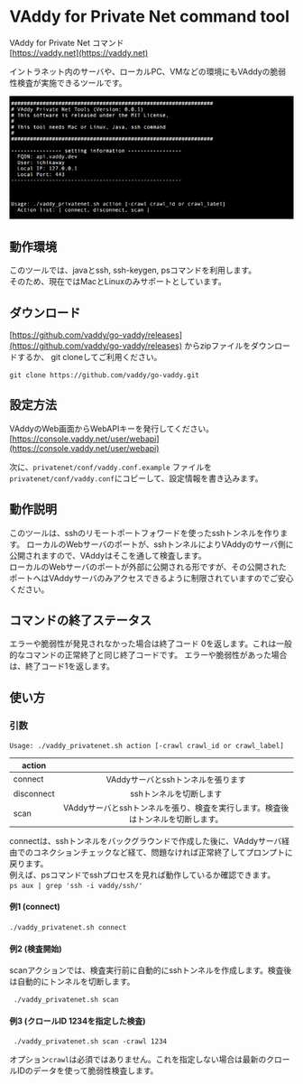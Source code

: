 
VAddy for Private Net command tool
======================================

VAddy for Private Net コマンド  
[https://vaddy.net](https://vaddy.net)

イントラネット内のサーバや、ローカルPC、VMなどの環境にもVAddyの脆弱性検査が実施できるツールです。


![screen](../images/screen.png "screen")



## 動作環境

このツールでは、javaとssh, ssh-keygen, psコマンドを利用します。  
そのため、現在ではMacとLinuxのみサポートとしています。



## ダウンロード

[https://github.com/vaddy/go-vaddy/releases](https://github.com/vaddy/go-vaddy/releases)
からzipファイルをダウンロードするか、
git cloneしてご利用ください。 

    git clone https://github.com/vaddy/go-vaddy.git

## 設定方法

VAddyのWeb画面からWebAPIキーを発行してください。  
[https://console.vaddy.net/user/webapi](https://console.vaddy.net/user/webapi)  

次に、`privatenet/conf/vaddy.conf.example` ファイルを`privatenet/conf/vaddy.conf`にコピーして、設定情報を書き込みます。



## 動作説明

このツールは、sshのリモートポートフォワードを使ったsshトンネルを作ります。
ローカルのWebサーバのポートが、sshトンネルによりVAddyのサーバ側に公開されますので、VAddyはそこを通して検査します。  
ローカルのWebサーバのポートが外部に公開される形ですが、その公開されたポートへはVAddyサーバのみアクセスできるように制限されていますのでご安心ください。

## コマンドの終了ステータス

エラーや脆弱性が発見されなかった場合は終了コード 0を返します。これは一般的なコマンドの正常終了と同じ終了コードです。
エラーや脆弱性があった場合は、終了コード1を返します。


## 使い方 

### 引数

    Usage: ./vaddy_privatenet.sh action [-crawl crawl_id or crawl_label]   


| action        |                                                           | 
| ------------- |:---------------------------------------------------------:| 
| connect       | VAddyサーバとsshトンネルを張ります                                       |
| disconnect    | sshトンネルを切断します                                                 |
| scan          | VAddyサーバとsshトンネルを張り、検査を実行します。検査後はトンネルを切断します。 |

connectは、sshトンネルをバックグラウンドで作成した後に、VAddyサーバ経由でのコネクションチェックなど経て、問題なければ正常終了してプロンプトに戻ります。  
例えば、psコマンドでsshプロセスを見れば動作しているか確認できます。  
`ps aux | grep 'ssh -i vaddy/ssh/'`



#### 例1 (connect)

    ./vaddy_privatenet.sh connect

#### 例2 (検査開始)
scanアクションでは、検査実行前に自動的にsshトンネルを作成します。検査後は自動的にトンネルを切断します。

     ./vaddy_privatenet.sh scan


#### 例3 (クロールID 1234を指定した検査)
     ./vaddy_privatenet.sh scan -crawl 1234


オプション`crawl`は必須ではありません。これを指定しない場合は最新のクロールIDのデータを使って脆弱性検査します。


